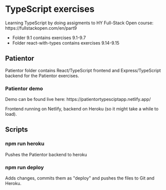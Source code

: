 <h1>TypeScript exercises</h1>
Learning TypeScript by doing assigments to HY Full-Stack Open course: https://fullstackopen.com/en/part9

* Folder 9.1 contains exercises 9.1-9.7
* Folder react-with-types contains exercises 9.14-9.15

<h2>Patientor</h2>
Patientor folder contains React/TypeScript frontend and Express/TypeScript backend for the Patientor exercises.

<h3>Patientor demo</h3>
Demo can be found live here: https://patientortypesciptapp.netlify.app/

Frontend running on Netlify, backend on Heroku (so it might take a while to load).

## Scripts

### npm run heroku
Pushes the Patientor backend to heroku

### npm run deploy
Adds changes, commits them as "deploy" and pushes the files to Git and Heroku.
